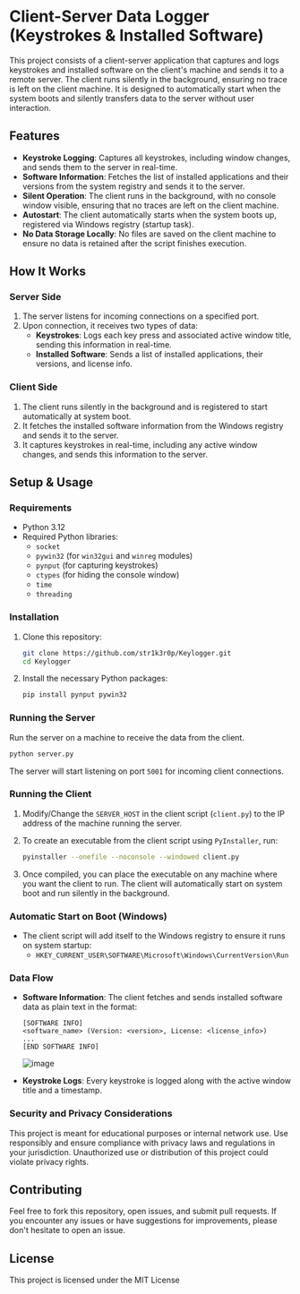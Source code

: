 # Client-Server Data Logger (Keystrokes & Installed Software)

This project consists of a client-server application that captures and logs keystrokes and installed software on the client's machine and sends it to a remote server. The client runs silently in the background, ensuring no trace is left on the client machine. It is designed to automatically start when the system boots and silently transfers data to the server without user interaction.

## Features

- **Keystroke Logging**: Captures all keystrokes, including window changes, and sends them to the server in real-time.
- **Software Information**: Fetches the list of installed applications and their versions from the system registry and sends it to the server.
- **Silent Operation**: The client runs in the background, with no console window visible, ensuring that no traces are left on the client machine.
- **Autostart**: The client automatically starts when the system boots up, registered via Windows registry (startup task).
- **No Data Storage Locally**: No files are saved on the client machine to ensure no data is retained after the script finishes execution.

## How It Works

### Server Side
1. The server listens for incoming connections on a specified port.
2. Upon connection, it receives two types of data:
   - **Keystrokes**: Logs each key press and associated active window title, sending this information in real-time.
   - **Installed Software**: Sends a list of installed applications, their versions, and license info.

### Client Side
1. The client runs silently in the background and is registered to start automatically at system boot.
2. It fetches the installed software information from the Windows registry and sends it to the server.
3. It captures keystrokes in real-time, including any active window changes, and sends this information to the server.

## Setup & Usage

### Requirements
- Python 3.12
- Required Python libraries:
  - `socket`
  - `pywin32` (for `win32gui` and `winreg` modules)
  - `pynput` (for capturing keystrokes)
  - `ctypes` (for hiding the console window)
  - `time`
  - `threading`

### Installation

1. Clone this repository:

   ```bash
   git clone https://github.com/str1k3r0p/Keylogger.git
   cd Keylogger
   ```

2. Install the necessary Python packages:

   ```bash
   pip install pynput pywin32
   ```

### Running the Server

Run the server on a machine to receive the data from the client.

```bash
python server.py
```

The server will start listening on port `5001` for incoming client connections.

### Running the Client

1. Modify/Change the `SERVER_HOST` in the client script (`client.py`) to the IP address of the machine running the server.
2. To create an executable from the client script using `PyInstaller`, run:

   ```bash
   pyinstaller --onefile --noconsole --windowed client.py
   ```

3. Once compiled, you can place the executable on any machine where you want the client to run. The client will automatically start on system boot and run silently in the background.

### Automatic Start on Boot (Windows)
- The client script will add itself to the Windows registry to ensure it runs on system startup:
  - `HKEY_CURRENT_USER\SOFTWARE\Microsoft\Windows\CurrentVersion\Run`

### Data Flow
- **Software Information**: The client fetches and sends installed software data as plain text in the format:
  ```plaintext
  [SOFTWARE INFO]
  <software_name> (Version: <version>, License: <license_info>)
  ...
  [END SOFTWARE INFO]
  ```
  ![image](https://github.com/user-attachments/assets/5224013d-d170-44ae-84a1-d14cc9f889d3)


- **Keystroke Logs**: Every keystroke is logged along with the active window title and a timestamp.

### Security and Privacy Considerations

This project is meant for educational purposes or internal network use. Use responsibly and ensure compliance with privacy laws and regulations in your jurisdiction. Unauthorized use or distribution of this project could violate privacy rights.

## Contributing

Feel free to fork this repository, open issues, and submit pull requests. If you encounter any issues or have suggestions for improvements, please don't hesitate to open an issue.

## License

This project is licensed under the MIT License 
